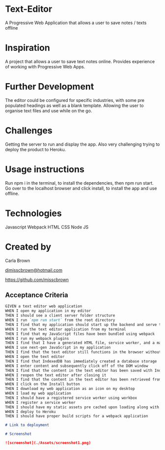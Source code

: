 # Text-Editor

A Progressive Web Application that allows a user to save notes / texts offline

# Inspiration

A project that allows a user to save text notes online. Provides experience of working with Progressive Web Apps. 

# Further Development

The editor could be configured for specific industries, with some pre populated headings as well as a blank template. Allowing the user to organise text files and use while on the go. 

# Challenges

Getting the server to run and display the app. Also very challenging trying to deploy the product to Heroku. 

# Usage instructions
Run npm i in the terminal, to install the dependencies, then npm run start. Go over to the localhost browser and click install, to install the app and use offline.

# Technologies

Javascript
Webpack
HTML
CSS
Node JS

# Created by

Carla Brown

djmisscbrown@hotmail.com

https://github.com/misscbrown

## Acceptance Criteria

```md
GIVEN a text editor web application
WHEN I open my application in my editor
THEN I should see a client server folder structure
WHEN I run `npm run start` from the root directory
THEN I find that my application should start up the backend and serve the client
WHEN I run the text editor application from my terminal
THEN I find that my JavaScript files have been bundled using webpack
WHEN I run my webpack plugins
THEN I find that I have a generated HTML file, service worker, and a manifest file
WHEN I use next-gen JavaScript in my application
THEN I find that the text editor still functions in the browser without errors
WHEN I open the text editor
THEN I find that IndexedDB has immediately created a database storage
WHEN I enter content and subsequently click off of the DOM window
THEN I find that the content in the text editor has been saved with IndexedDB
WHEN I reopen the text editor after closing it
THEN I find that the content in the text editor has been retrieved from our IndexedDB
WHEN I click on the Install button
THEN I download my web application as an icon on my desktop
WHEN I load my web application
THEN I should have a registered service worker using workbox
WHEN I register a service worker
THEN I should have my static assets pre cached upon loading along with subsequent pages and static assets
WHEN I deploy to Heroku
THEN I should have proper build scripts for a webpack application

# Link to deployment

# Screenshot

![screenshot](./Assets/screenshot1.png)
